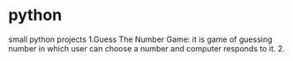 # python
small python projects
1.Guess The Number Game: it is game of guessing number in which user can choose a number and computer responds to it.
2.
